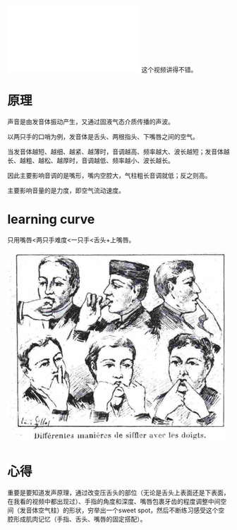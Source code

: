 <iframe src="//player.bilibili.com/player.html?aid=954038966&bvid=BV1Ns4y1T7AJ&cid=1143066128&p=1" scrolling="no" border="0" frameborder="no" framespacing="0" allowfullscreen="true"></iframe>
这个视频讲得不错。

# 原理
声音是由发音体振动产生，又通过固液气态介质传播的声波。

以两只手的口哨为例，发音体是舌头、两根指头、下嘴唇之间的空气。

当发音体越短、越细、越紧、越薄时，音调越高、频率越大、波长越短；发音体越长、越粗、越松、越厚时，音调越低、频率越小、波长越长。

因此主要影响音调的是嘴形，嘴内空腔大，气柱粗长音调就低；反之则高。

主要影响音量的是力度，即空气流动速度。

# learning curve
只用嘴唇<两只手难度<一只手<舌头+上嘴唇。

![whistle types](/assets/LeMondeSiffler.jpg)

# 心得
重要是要知道发声原理，通过改变压舌头的部位（无论是舌头上表面还是下表面，在我看的视频中都出现过）、手指的角度和深度、嘴唇包裹牙齿的程度调整中间空间（发音体空气柱）的形状，穷举出一个sweet spot，然后不断练习感受这个空腔形成肌肉记忆（手指、舌头、嘴唇的固定搭配）。